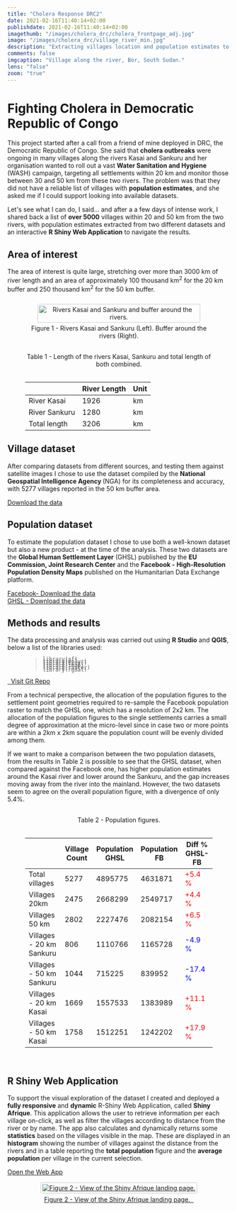 ```yaml
---
title: "Cholera Response DRC2"
date: 2021-02-16T11:40:14+02:00
publishdate: 2021-02-16T11:40:14+02:00
imagethumb: "/images/cholera_drc/cholera_frontpage_adj.jpg"
image: "/images/cholera_drc/village_river_min.jpg"
description: "Extracting villages location and population estimates to support WASH activity in Democratic Republic of Congo"
comments: false
imgcaption: "Village along the river, Bor, South Sudan."
lens: "false"
zoom: "true"
---
```



<div class='container'>
<h1>Fighting Cholera in Democratic Republic of Congo</h1>
<p></p>
<p>This project started after a call from a friend of mine deployed in DRC, the Democratic Republic of Congo.
She said that <b>cholera outbreaks</b> were ongoing in many villages along the rivers Kasai and Sankuru and her organisation wanted to roll out a vast <b>Water Sanitation and Hygiene</b> (WASH) campaign, targeting all settlements within 20 km and monitor those between 30 and 50 km from these two rivers. The problem was that they did not have a reliable list of villages with <b>population estimates</b>, and she asked me if I could support looking into available datasets. </p>

<p> Let's see what I can do, I said... and after a a few days of intense work, I shared back a list of <b>over 5000</b> villages within 20 and 50 km from the two rivers, with population estimates extracted from two different datasets and an interactive <b>R Shiny Web Application</b> to navigate the results.</p>   

<h2>Area of interest</h2>
<p> The area of interest is quite large, stretching over more than 3000 km of river length and an area of approximately 100 thousand km<sup>2</sup> for the 20 km buffer and 250 thousand km<sup>2</sup> for the 50 km buffer. </p>

<div style="text-align: center">
<figure class="figcap framelight">
<img style="border-radius: 0.15rem; max-width:85%; margin-top: 0.8em; margin-bottom: 0.3em; border:1px solid rgb(202, 202, 202); padding:3px;"  alt="Rivers Kasai and Sankuru and buffer around the rivers."  class="medium" src="/images/cholera_drc/drc_layout_min.jpg">
<figcaption>Figure 1 - Rivers Kasai and Sankuru (Left). Buffer around the rivers (Right).</figcaption>
</figure>
</div>

<div style="text-align: center">
<figure class="figcap">
<figcaption style="padding: 1rem 0rem 1rem 0rem">Table 1 - Length of the rivers Kasai, Sankuru and total length of both combined.</figcaption>
<table class='table2 table-hover'><thead>
    <tr>
        <th></th>
        <th>River Length</th>
        <th>Unit</th>
    </tr>
</thead><tbody>
    <tr>
        <td>River Kasai</td>
        <td>1926</td>
        <td>km</td>
    </tr>
    <tr>
        <td>River Sankuru</td>
        <td>1280</td>
        <td>km</td>
    </tr>
    <tr>
        <td>Total length</td>
        <td>3206</td>
        <td>km</td>
    </tr>
</tbody></table>
</figure>
</div>


<h2>Village dataset</h2>
<p>After comparing datasets from different sources, and testing them against satellite images I chose to use the dataset compiled by the <b> National Geospatial Intelligence Agency </b>(NGA) for its completeness and accuracy, with 5277 villages reported in the 50 km buffer area.</p> 
<p><a target="_blank" href="http://geonames.nga.mil/gns/html/namefiles.html">Download the data</a></p>


<h2>Population dataset</h2>

<p>
To estimate the population dataset I chose to use both a well-known dataset but also a new product - at the time of the analysis. These two datasets are the <b>Global Human Settlement Layer</b> (GHSL) published by the <b>EU Commission, Joint Research Center</b> and the <b>Facebook -</b> <b>High-Resolution Population Density Maps</a></b> published on the Humanitarian Data Exchange platform.
<p>
<a target="_blank" href="https://data.humdata.org/dataset/highresolutionpopulationdensitymaps"> Facebook- Download the data</a></br>
<a target="_blank" href="https://ghsl.jrc.ec.europa.eu/datasets.php"> GHSL - Download the data</a>
</p>


<h2>Methods and results</h2>
<p>The data processing and analysis was carried out using <b>R Studio</b> and <b>QGIS</b>, below a list of the libraries used:</p>

<div style="text-align: left">
<figure class="figcap framelight"><blockquote><code style = "line-height:0.2">
library(sf)   <br>
library(dplyr)   <br>
library(tidyr)  <br> 
library(tmap)   <br>
library(raster)   <br>
library(rgdal)   <br>
</blockquote></code></figure>
</div>
<a target="_blank" href="https://github.com/marcopizzolato-mp/drc-villages"><i class="fab fa-github">&nbsp;&nbsp;</i>Visit Git Repo</a></figcaption>

<p> From a technical perspective, the allocation of the population figures to the settlement point geometries required to re-sample the Facebook population raster to match the GHSL one, which has a resolution of 2x2 km.
The allocation of the population figures to the single settlements carries a small degree of approximation at the micro-level since in case two or more points are within a 2km x 2km square the population count will be evenly divided among them.<br>

If we want to make a comparison between the two population datasets, from the results in Table 2 is possible to see that the GHSL dataset, when compared against the Facebook one, has higher population estimates around the Kasai river and lower around the Sankuru, and the gap increases moving away from the river into the mainland. 
However, the two datasets seem to agree on the overall population figure, with a divergence of only 5.4%.
</p>


<div style="text-align: center">
<figure class="figcap">
<figcaption style="padding: 1rem 0rem 1rem 0rem">Table 2 - Population figures.</figcaption>
<table  class='table2 table-hover'><thead>
<tr>
    <th></th>
    <th>Village Count</th>
    <th>Population GHSL</th>
    <th>Population FB</th>
    <th>Diff % GHSL-FB</th>
</tr>
</thead><tbody>
    <tr>
        <td>Total villages</td>
        <td>5277</td>
        <td>4895775</td>
        <td>4631871</td>
        <td style="color: red">+5.4 %</td>
    </tr>
    <tr>
        <td>Villages 20km</td>
        <td>2475</td>
        <td>2668299</td>
        <td>2549717</td>
        <td style="color: red">+4.4 %</td>
    </tr>
    <tr>
        <td>Villages 50 km</td>
        <td>2802</td>
        <td>2227476</td>
        <td>2082154</td>
        <td style="color: red">+6.5 %</td>
    </tr>
    <tr>
        <td>Villages - 20 km Sankuru</td>
        <td>806</td>
        <td>1110766</td>
        <td>1165728</td>
        <td style="color: blue">-4.9 %</td>
    </tr>
    <tr>
        <td>Villages - 50 km Sankuru</td>
        <td>1044</td>
        <td>715225</td>
        <td>839952</td>
        <td style="color: blue">-17.4 %</td>
    </tr>
    <tr>
        <td>Villages - 20 km Kasai</td>
        <td>1669</td>
        <td>1557533</td>
        <td>1383989</td>
        <td style="color: red">+11.1 %</td>
    </tr>
    <tr>
        <td>Villages - 50 km Kasai</td>
        <td>1758</td>
        <td>1512251</td>
        <td>1242202</td>
        <td style="color: red">+17.9 %</td>
    </tr>
</tbody></table>
</figure>
</div>

</br>
<h2>R Shiny Web Application</h2>
<p>
To support the visual exploration of the dataset I created and deployed a <b>fully responsive</b> and <b>dynamic</b> R-Shiny Web Application, called <b>Shiny Afrique</b>. This application allows the user to retrieve information per each village on-click, as well as filter the villages according to distance from the river or by name.
The app also calculates and dynamically returns some <b>statistics</b> based on the villages visible in the map. These are displayed in an <b>histogram</b> showing the number of villages against the distance from the rivers and in a table reporting the <b>total population</b> figure and the <b>average population</b> per village in the current selection.</p>


<a target="_blank" href="https://marcopizzo.shinyapps.io/ShinyAfrique/">Open the Web App</a>
<div style="text-align: center">
<a target="_blank" href="https://marcopizzo.shinyapps.io/ShinyAfrique/">
<figure class="figcap framelight">
<img style="border-radius: 0.15rem; max-width:100%; margin-top: 0.1em; margin-bottom: 0.3em; border:1px solid rgb(202, 202, 202); padding:3px;"  alt="Figure 2 - View of the Shiny Afrique landing page."
  class="medium" src="/images/cholera_drc/shinyapp_layout_min.jpg">
<figcaption>Figure 2 - View of the Shiny Afrique landing page.&nbsp;&nbsp;<i class="fas fa-external-link-alt"></i></figcaption>
</figure>
</div>
</a>
</br></br>
<!-- Div End of Page -->
</div>

    


